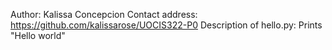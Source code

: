 Author: Kalissa Concepcion
Contact address: https://github.com/kalissarose/UOCIS322-P0
Description of hello.py: Prints "Hello world"
